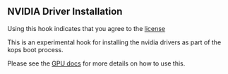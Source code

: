 ## NVIDIA Driver Installation

Using this hook indicates that you agree to the [license](http://www.nvidia.com/content/DriverDownload-March2009/licence.php?lang=us)

This is an experimental hook for installing the nvidia drivers as part of the kops boot process.

Please see the [GPU docs](/docs/gpu.md) for more details on how to use this.